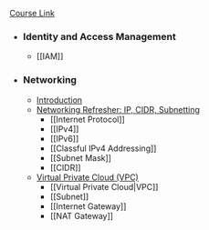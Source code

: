 [Course Link](https://www.educative.io/courses/aws-solutions-architect-associate/iam-policies)

* ### Identity and Access Management
	* [[IAM]]
* ### Networking
	* [Introduction](https://www.educative.io/courses/aws-solutions-architect-associate/introduction-qZOOq5JVL6y)
	* [Networking Refresher: IP, CIDR, Subnetting](https://www.educative.io/courses/aws-solutions-architect-associate/networking-refresher-ip-cidr-subnetting)
		* [[Internet Protocol]]
		* [[IPv4]]
		* [[IPv6]]
		* [[Classful IPv4 Addressing]]
		* [[Subnet Mask]]
		* [[CIDR]]
	* [Virtual Private Cloud (VPC)](https://www.educative.io/courses/aws-solutions-architect-associate/virtual-private-cloud-vpc)
		* [[Virtual Private Cloud|VPC]]
		* [[Subnet]]
		* [[Internet Gateway]]
		* [[NAT Gateway]]

